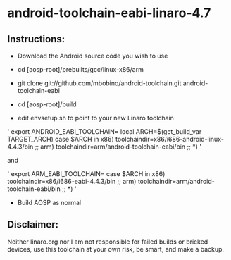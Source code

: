 android-toolchain-eabi-linaro-4.7
=================================
Instructions:
-------------
* Download the Android source code you wish to use

* cd [aosp-root]/prebuilts/gcc/linux-x86/arm
* git clone git://github.com/mbobino/android-toolchain.git android-toolchain-eabi
* cd [aosp-root]/build

* edit envsetup.sh to point to your new Linaro toolchain

'
export ANDROID_EABI_TOOLCHAIN=
local ARCH=$(get_build_var TARGET_ARCH)
case $ARCH in
    x86) toolchaindir=x86/i686-android-linux-4.4.3/bin
        ;;
    arm) toolchaindir=arm/android-toolchain-eabi/bin
        ;;
    *)
'

and

'
export ARM_EABI_TOOLCHAIN=
case $ARCH in
    x86) toolchaindir=x86/i686-eabi-4.4.3/bin
        ;;
    arm) toolchaindir=arm/android-toolchain-eabi/bin
        ;;
    *)
'

* Build AOSP as normal

Disclaimer:
-----------
Neither linaro.org nor I am not responsible for failed builds or bricked devices, use this toolchain at your own risk, be smart, and make a backup.

